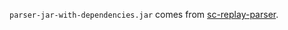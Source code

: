 `parser-jar-with-dependencies.jar` comes from [sc-replay-parser](https://github.com/Games-and-Simulations/sc-replay-parser).
